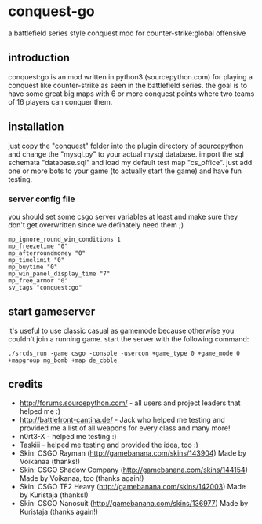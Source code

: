 # conquest-go
a battlefield series style conquest mod for counter-strike:global offensive

## introduction
conquest:go is an mod written in python3 (sourcepython.com) for playing a conquest like counter-strike as seen in the battlefield series. the goal is to have some great big maps with 6 or more conquest points where two teams of 16 players can conquer them.

## installation
just copy the "conquest" folder into the plugin directory of sourcepython and change the "mysql.py" to your actual mysql database. import the sql schemata "database.sql" and load my default test map "cs_office". just add one or more bots to your game (to actually start the game) and have fun testing.

### server config file
you should set some csgo server variables at least and make sure they don't get overwritten since we definately need them ;)
```
mp_ignore_round_win_conditions 1
mp_freezetime "0"
mp_afterroundmoney "0"
mp_timelimit "0"
mp_buytime "0"
mp_win_panel_display_time "7"
mp_free_armor "0"
sv_tags "conquest:go"
```

## start gameserver
it's useful to use classic casual as gamemode because otherwise you couldn't join a running game. start the server with the following command:
```
./srcds_run -game csgo -console -usercon +game_type 0 +game_mode 0 +mapgroup mg_bomb +map de_cbble
```
## credits
- http://forums.sourcepython.com/ - all users and project leaders that helped me :)
- http://battlefront-cantina.de/ - Jack who helped me testing and provided me a list of all weapons for every class and many more!
- n0rt3-X - helped me testing :)
- Taskiii - helped me testing and provided the idea, too :)
- Skin: CSGO Rayman (http://gamebanana.com/skins/143904) Made by Voikanaa (thanks!)
- Skin: CSGO Shadow Company (http://gamebanana.com/skins/144154) Made by Voikanaa, too (thanks again!)
- Skin: CSGO TF2 Heavy (http://gamebanana.com/skins/142003) Made by Kuristaja (thanks!)
- Skin: CSGO Nanosuit (http://gamebanana.com/skins/136977) Made by Kuristaja (thanks again!)
